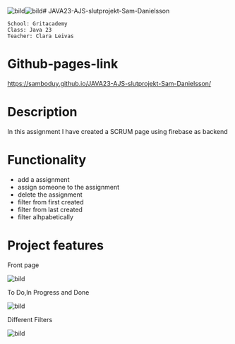 ![bild](https://github.com/Samboduy/JAVA23-AJS-slutprojekt-Sam-Danielsson/assets/151514178/23e3e799-73d4-472e-adf1-6d372df53c27)![bild](https://github.com/Samboduy/JAVA23-AJS-slutprojekt-Sam-Danielsson/assets/151514178/2c6ac8dc-77f3-497e-a9fc-a15b67d8645a)# JAVA23-AJS-slutprojekt-Sam-Danielsson
```
School: Gritacademy
Class: Java 23
Teacher: Clara Leivas
```
# Github-pages-link
https://samboduy.github.io/JAVA23-AJS-slutprojekt-Sam-Danielsson/

# Description
In this assignment I have created a SCRUM page using firebase as backend

# Functionality
- add a assignment
- assign someone to the assignment
- delete the assignment
- filter from first created
- filter from last created
- filter alhpabetically 

# Project features
Front page

![bild](https://github.com/Samboduy/JAVA23-AJS-slutprojekt-Sam-Danielsson/assets/151514178/65ecfddf-2c92-4049-9c73-eadfe4c9ac4b)


To Do,In Progress and Done 

![bild](https://github.com/Samboduy/JAVA23-AJS-slutprojekt-Sam-Danielsson/assets/151514178/b7499ef1-f347-4c55-9bbe-79ea0ec9c8ab)

Different Filters

![bild](https://github.com/Samboduy/java23-js-slutprojekt-Sam-Danielsson/assets/151514178/0c799665-8cae-43af-874e-6c3b78bb5272)
